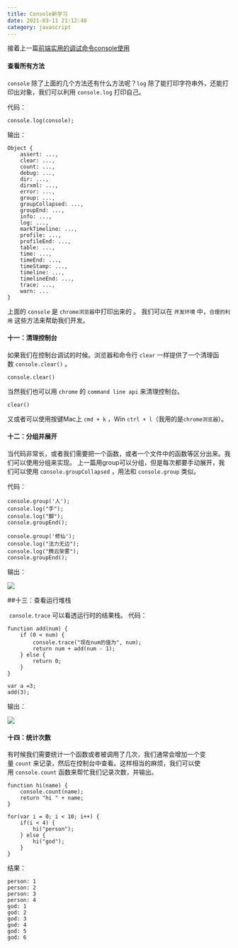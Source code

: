 ```yaml
---
title: Console新学习
date: 2021-03-11 21:12:40
category: javascript
---
```


接着上一篇[前端实用的调试命令console使用](/nirvana/javascript/前端/前端实用的调试命令console使用)

#### 查看所有方法

`console` 除了上面的几个方法还有什么方法呢？`log` 除了能打印字符串外，还能打印出对象，我们可以利用 `console.log` 打印自己。

代码：

```
console.log(console);
```

输出：

```
Object {
    assert: ...,
    clear: ...,
    count: ...,
    debug: ...,
    dir: ...,
    dirxml: ...,
    error: ...,
    group: ...,
    groupCollapsed: ...,
    groupEnd: ...,
    info: ...,
    log: ...,
    markTimeline: ...,
    profile: ...,
    profileEnd: ...,
    table: ...,
    time: ...,
    timeEnd: ...,
    timeStamp: ...,
    timeline: ...,
    timelineEnd: ...,
    trace: ...,
    warn: ...
}
```

上面的 `console` 是 `chrome浏览器`中打印出来的 。
我们可以在 `开发环境` 中，`合理的利用` 这些方法来帮助我们开发。

#### 十一：清理控制台

如果我们在控制台调试的时候。浏览器和命令行 `clear` 一样提供了一个清理函数 `console.clear()` 。

```
console.clear()
```

当然我们也可以用 `chrome` 的 `command line api` 来清理控制台。

```
clear()
```

又或者可以使用按键Mac上 `cmd + k` ，Win `ctrl + l`（我用的是`chrome浏览器`）。

#### 十二：分组并展开

当代码非常长，或者我们需要把一个函数，或者一个文件中的函数等区分出来。我们可以使用分组来实现。
上一篇用group可以分组，但是每次都要手动展开，我们可以使用 `console.groupCollapsed` ，用法和 `console.group` 类似。

代码：

```
console.group('人');
console.log("手");
console.log("脚");
console.groupEnd();

console.group('修仙');
console.log("法力无边");
console.log("腾云架雾");
console.groupEnd();
```

输出：

![](https://upload-images.jianshu.io/upload_images/10024246-88f3c68fa9f3197c.png?imageMogr2/auto-orient/strip%7CimageView2/2/w/1240)

##十三：查看运行堆栈

 `console.trace` 可以看透运行时的结果栈。
代码：

```
function add(num) {
    if (0 < num) {
        console.trace("现在num的值为", num);
        return num + add(num - 1);
    } else {
        return 0;
    }
}

var a =3;
add(3);
```

输出：

![](https://upload-images.jianshu.io/upload_images/10024246-111b03c67baabdb6.png?imageMogr2/auto-orient/strip%7CimageView2/2/w/1240)



#### 十四：统计次数

有时候我们需要统计一个函数或者被调用了几次，我们通常会增加一个变量 `count` 来记录，然后在控制台中查看。这样相当的麻烦，我们可以使用 `console.count` 函数来帮忙我们记录次数，并输出。

```
function hi(name) {
    console.count(name);
    return "hi " + name;
}

for(var i = 0; i < 10; i++) {
    if(i < 4) {
        hi("person");
    } else {
        hi("god");
    }
}
```
结果：
```
person: 1
person: 2
person: 3
person: 4
god: 1
god: 2
god: 3
god: 4
god: 5
god: 6

```

